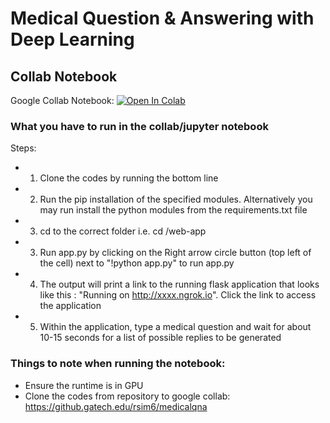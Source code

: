 # Medical Question & Answering with Deep Learning





## Collab Notebook


Google Collab Notebook: [![Open In Colab](https://colab.research.google.com/assets/colab-badge.svg)](https://github.gatech.edu/rsim6/medicalqna/blob/master/medicalqna.ipynb)

### What you have to run in the collab/jupyter notebook
Steps: 
- 1) Clone the codes by running the bottom line
- 2) Run the pip installation of the specified modules. Alternatively you may run install the python modules from the requirements.txt file
- 3) cd to the correct folder i.e. cd /web-app

- 3) Run app.py by clicking on the Right arrow circle button (top left of the cell) next to "!python app.py" to run app.py 
- 4) The output will print a link to the running flask application that looks like this : "Running on http://xxxx.ngrok.io". Click the link to access the application 
- 5) Within the application, type a medical question and wait for about 10-15 seconds for a list of possible replies to be generated

### Things to note when running the notebook: 
- Ensure the runtime is in GPU 
- Clone the codes from repository to google collab: https://github.gatech.edu/rsim6/medicalqna
